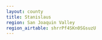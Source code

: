 ```yaml
---
layout: county
title: Stanislaus
region: San Joaquin Valley
region_airtable: shrrPf4SKn0SGsuzU
---
```

